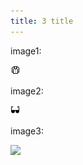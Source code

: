 ```yaml
---
title: 3 title
---
```


image1: 

![](./imgs/1.png)

image2:

![](./imgs/2.png)

image3:

![](./imgs/3.png)

